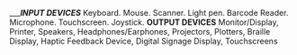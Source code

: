 ______INPUT DEVICES___ 
Keyboard.
Mouse.
Scanner.
Light pen.
Barcode Reader.
Microphone.
Touchscreen.
Joystick.
__OUTPUT DEVICES__ Monitor/Display, Printer, Speakers, Headphones/Earphones, Projectors, Plotters, Braille Display, Haptic Feedback Device, Digital Signage Display, Touchscreens
